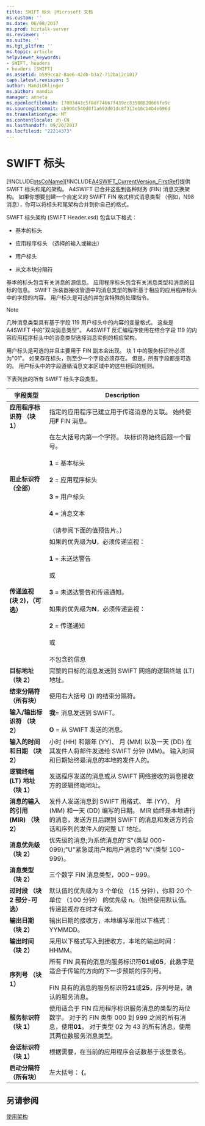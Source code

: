 ```yaml
---
title: SWIFT 标头 |Microsoft 文档
ms.custom: ''
ms.date: 06/08/2017
ms.prod: biztalk-server
ms.reviewer: ''
ms.suite: ''
ms.tgt_pltfrm: ''
ms.topic: article
helpviewer_keywords:
- SWIFT, headers
- headers [SWIFT]
ms.assetid: b599cca2-8ae6-42db-b3a2-712ba12c1017
caps.latest.revision: 5
author: MandiOhlinger
ms.author: mandia
manager: anneta
ms.openlocfilehash: 17003d43c5f8df74667f439ec83508820666fe9c
ms.sourcegitcommit: cb908c540d8f1a692d01dc8f313e16cb4b4e696d
ms.translationtype: MT
ms.contentlocale: zh-CN
ms.lasthandoff: 09/20/2017
ms.locfileid: "22214373"
---
```

# <a name="swift-headers"></a>SWIFT 标头
[!INCLUDE[btsCoName](../../includes/btsconame-md.md)][!INCLUDE[A4SWIFT_CurrentVersion_FirstRef](../../includes/a4swift-currentversion-firstref-md.md)]提供 SWIFT 标头和尾的架构。 A4SWIFT 已合并这些到各种财务 (FIN) 消息交换架构。 如果你想要创建一个自定义的 SWIFT FIN 格式样式消息类型 （例如，N98 消息），你可以将标头和尾架构合并到你自己的格式。  
  
 SWIFT 标头架构 (SWIFT Header.xsd) 包含以下格式：  
  
-   基本的标头  
  
-   应用程序标头 （选择的输入或输出）  
  
-   用户标头  
  
-   从文本块分隔符  
  
 基本的标头包含有关消息的源信息。 应用程序标头包含有关消息类型和消息的目标的信息。 SWIFT 拆装器接收管道中的消息类型的解析基于相应的应用程序标头中的字段的内容。 用户标头是可选的并包含特殊的处理指令。  
  
> [!NOTE]
>  几种消息类型具有基于字段 119 用户标头中的内容的变量格式。 这些是 A4SWIFT 中的"双向消息类型"。 A4SWIFT 反汇编程序使用在结合字段 119 的内容应用程序标头中的消息类型选择消息实例的相应架构。  
  
 用户标头是可选的并且主要用于 FIN 副本会出现。 块 1 中的服务标识符必须为"01"。 如果存在标头，则至少一个字段必须存在。 但是，所有字段都是可选的。 用户标头中的字段遵循消息文本区域中的这些相同的规则。  
  
 下表列出的所有 SWIFT 标头字段类型。  
  
|字段类型|Description|  
|----------------|-----------------|  
|**应用程序标识符 （块 1）**|指定的应用程序已建立用于传递消息的关联。 始终使用**F** FIN 消息。|  
|**阻止标识符 （全部）**|在左大括号内第一个字符。 块标识符始终后跟一个冒号。<br /><br /> **1** = 基本标头<br /><br /> **2** = 应用程序标头<br /><br /> **3** = 用户标头<br /><br /> **4** = 消息文本<br /><br /> （请参阅下面的值预告片。）|  
|**传递监视 (块 2)，（可选）**|如果的优先级为**U**，必须传递监视：<br /><br /> **1** = 未送达警告<br /><br /> 或<br /><br /> **3** = 未送达警告和传递通知。<br /><br /> 如果的优先级为**N**，必须传递监视：<br /><br /> **2** = 传递通知<br /><br /> 或<br /><br /> 不包含的信息|  
|**目标地址 （块 2）**|完整的目标的消息发送到 SWIFT 网络的逻辑终端 (LT) 地址。|  
|**结束分隔符 （所有块）**|使用右大括号 (**}**) 的结束分隔符。|  
|**输入/输出标识符 （块 2）**|**我**= 消息发送到 SWIFT。<br /><br /> **O** = 从 SWIFT 发送的消息。|  
|**输入的时间和日期 （块 2）**|小时 (HH) 和跟年 (YY)、 月 (MM) 以及一天 (DD) 在其发件人将邮件发送给 SWIFT 分钟 (MM)。 输入时间和日期始终是消息的本地的发件人的。|  
|**逻辑终端 (LT) 地址 （块 1）**|发送程序发送的消息或从 SWIFT 网络接收的消息接收方的逻辑终端地址。|  
|**消息的输入的引用 (MIR) （块 2）**|发件人发送消息到 SWIFT 用格式、 年 (YY)、 月 (MM) 和一天 (DD) 编写的日期。 MIR 始终是本地进行的消息，发送方且后跟到 SWIFT 的消息和发送方的会话和序列的发件人的完整 LT 地址。|  
|**消息优先级 （块 2）**|优先级的消息;为系统消息的"S"(类型 000-099);"U"紧急或用户和用户消息的"N"(类型 100-999)。|  
|**消息类型 （块 2）**|三个数字 FIN 消息类型，000 – 999。|  
|**过时段 （块 2 部分-可选）**|默认值的优先级为 3 个单位 （15 分钟），你和 20 个单位 （100 分钟） 的优先级 n。（始终使用默认值。 传递监视存在时才有效。|  
|**输出日期 （块 2）**|输出日期的接收方，本地编写采用以下格式： YYMMDD。|  
|**输出时间 （块 2）**|采用以下格式写入到接收方，本地的输出时间： HHMM。|  
|**序列号 （块 1）**|所有 FIN 具有的消息的服务标识符**01**或**05**，此数字是适合于传输的方向的下一步预期的序列号。<br /><br /> FIN 具有的消息的服务标识符**21**或**25**，序列号是，确认的服务消息。|  
|**服务标识符 （块 1）**|使用适合于 FIN 应用程序标识服务消息的类型的两位数字。 对于的 FIN 类型 000 到 999 之间的所有消息，使用**01**。 对于类型 02 为 43 的所有消息，使用其两位数服务消息类型。|  
|**会话标识符 （块 1）**|根据需要，在当前的应用程序会话数基于该登录名。|  
|**启动分隔符 （所有块）**|左大括号： **{**。|  
  
## <a name="see-also"></a>另请参阅  
 [使用架构](../../adapters-and-accelerators/accelerator-swift/working-with-schemas.md)